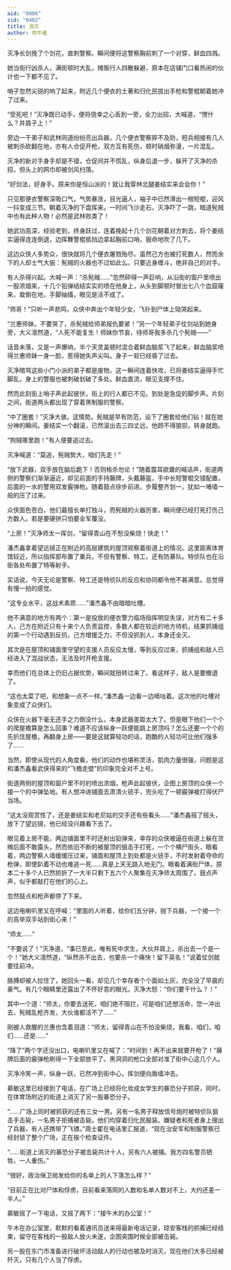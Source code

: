 ```yaml
---
aid: "0006"
zid: "0402"
title: 消灭
author: 吹牛者
---
```


灭净长剑挽了个剑花，直刺警察。瞬间便将这警察胸前刺了一个对穿，鲜血四溅。

她当街行凶杀人，满街顿时大乱，摊贩行人四散躲避，原本在店铺门口看热闹的伙计也一下都不见了。

哨子忽然尖锐的响了起来，附近几个便衣的土著和归化民拔出手枪和警棍朝着她冲了过来。

“受死吧！”灭净既已动手，便将侥幸之心丢到一旁，全力出招，大喊道，“愣什么？并肩子上！”

旁边一干弟子和武林同道纷纷亮出兵器，几个便衣警察猝不及防，短兵相接有几人被刺杀砍翻在地，亦有人仓促开枪，双方互有死伤，顿时硝烟弥漫，一片混乱。

灭净的新对手身手却是不错，仓促间并不慌乱，纵身后退一步，躲开了灭净的杀招，但头上的网巾却被剑风扫落。

“好剑法，好身手。原来你是恒山派的！就让我穿林北腿姜结实来会会你！”

只见那便衣警察深吸口气，气势暴涨，目光逼人，袖子中已然滑出一根短棍，迎风一抖变成三节。朝着灭净的下盘挥来。一时间飞沙走石，灭净吓了一跳，暗道髡贼中也有此种人物！必然是武林败类了！

她武功高深，经验老到，终身跃过，连着挽起十几个剑花朝着对方刺去，将个姜结实逼得连连倒退，边挥舞警棍抵挡边拿起胸前口哨，狠命地吹了几下。

这边众侠人多势众，很快就将几个便衣屠戮殆尽。虽然己方也被打死数人，然而余下的人却士气大振：髡贼的火器也不过如此么。只要近身缠斗，绝非自己的对手。

有人杀得兴起。大喊一声：“杀髡贼……”忽然砰得一声巨响，从沿街的窗户里喷出一股浓烟来，十几个铅弹结结实实的喷在他身上，从头到脚顿时冒出七八个血窟窿来，栽倒在地，手脚抽搐，眼见是活不成了。

“师哥！”只听一声悲鸣，众侠中奔出个年轻少女，飞扑到尸体上恸哭起来。

“兰惠师妹。不要哭了，杀髡贼给师弟报仇要紧！”另一个年轻弟子仗剑站到她身旁，大义凛然道，“人死不能复生！师妹你节哀，待师哥我多杀几个髡贼——”

话音未落，又是一声爆响，半个天灵盖顿时混合着鲜血脑浆飞了起来，鲜血脑浆喷得兰惠师妹一身一脸，惹得她失声尖叫。身子一软已经昏了过去。

灭净暗骂这些小门小派的弟子都是废物，这一瞬间连着快攻，已将姜结实逼得手忙脚乱，身上的警服也被刺破划破了多处。鲜血直流，眼见支撑不住。

然而此刻街上哨子声此起彼伏，街上的行人都已不见。到处是急促的脚步声。片刻之间，街道两头都出现了穿着黑制服的警察。

“中了圈套！”灭净大骇。这情势。髡贼是早有防范，设下了圈套给他们钻！就在她分神的瞬间。姜结实一个翻滚，已然滚出去三四丈远，他顾不得狼狈，转身就跑。

“狗贼哪里跑！”有人便要追过去。

灭净喊道：“莫追，髡贼势大，咱们先走！”

“放下武器，双手放在脑后跪下！否则格杀勿论！”随着震耳欲聋的喊话声，街道两侧的警察们渐渐逼近，却见前面的手持藤牌，头戴藤盔，手中长短警棍交错配置，后面的一水的警用双发霰弹枪。随着鼓点徐步前进。步履整齐划一，犹如一堵墙一般的压了过来。

众侠面色苍白，他们最擅长单打独斗，而髡贼的火器厉害，瞬间便已经打死打伤己方数人。若是要硬拼只怕要全军覆没。

“上房！”灭净师太一挥剑，“留得青山在不愁没柴烧！快走！”

潘杰鑫拿着望远镜正在附近的高层建筑的屋顶观察着街道上的情况。这里距离体育馆较近，所以指挥部布置了重兵，不但有警察、特工，还有防暴队。特侦队也在沿街各处布置了特等射手。

实话说，今天无论是警察、特工还是特侦队的反应和协同都令他不甚满意。总觉得有慢一拍的感觉。

“这专业水平，这战术素质……”潘杰鑫不由暗暗吐槽。

他不满意的地方有两个：第一是投放的便衣警力临场指挥明显失误，对方有二十多人，己方在附近只有十来个人负责监控，多数人都在较远的地方待机，结果抓捕组的第一个行动遇到反抗，己方增援乏力，不但没抓到人，本身还全灭。

其次是在屋顶和铺面里守望的支援人员反应太慢，等到反应过来，抓捕组和敌人已经进入了混战状态，无法及时开枪支援。

幸而他们在总体上仍旧占据优势，瞬间就扭转过来了。看这样子，敌人是要撤退了。

“这也太菜了吧，和想象一点不一样。”潘杰鑫一边看一边嘀咕着。这次他的吐槽对象变成了众侠们。

众侠在火器下毫无还手之力倒没什么，本身武器差距太大了。但是眼下他们一个个的爬屋檐算是怎么回事？难道不应该纵身一跃便能跳上房顶吗？怎么还要一个个的先扒住屋檐，再翻身上房——要是这就算轻功的话，跑酷的人轻功可比他们强多了……

当然，即使从现代的人角度看，他们的动作也堪称灵活，肌肉力量很强，问题是这和潘杰鑫看武侠得来的“飞檐走壁”的印象完全对不上号。

街道两侧的屋顶和窗户里不时的喷出浓烟，枪声此起彼伏，企图上房顶的众侠一个接一个的中弹坠地。有人想冲进铺面去肃清火铳手，兜头吃了一顿霰弹被打得伏尸当场。

“这太没观赏性了，还是姜结实和老尼姑的交手还有些看头……”潘杰鑫摇了摇头，放下了望远镜，他已经没兴趣看下去了。

眼见着上房不能，两边铺面里不时还射出铅弹来，幸存的众侠被逼在街道上躲在货摊后面不敢露头，然而依旧不断的被屋顶的狙击手打死，一个个横尸街头，眼看着，两边警察人墙缓缓压过来，铺面和屋顶上到处都是火铳手，不时发射着夺命的枪弹，即使趴着不动也难逃一死……真是上天无路入地无门。眼看着满街尸体，原本二十多个人已然损折了一大半只剩下五六个人聚集在灭净师太周围了。鼓点声声，似乎都敲打在他们的心上。

忽然鼓点和枪声都停了下来。

这边电喇叭里又在呼喊：“里面的人听着，给你们五分钟，抛下兵器，一个接一个的高举双手站到街心来！”

“师太……”

“不要说了！”灭净道，“事已至此，唯有死中求生，大伙并肩上，杀出去一个是一个！”她大义凛然道，“纵然杀不出去，也要杀一个痛快！留下英名！”说着仗剑就要往前冲。

胳膊却被人拉住了，她回头一看，却见几个幸存者个个面如土灰，完全没了早晨的豪气。有几个眼睛里还露出了不怀好意的眼光。灭净大怒：“你们要干什么？！”

其中一个道：“师太，你要去送死，咱们绝不阻拦，可是咱们还想活命，您一冲出去，髡贼乱枪齐发，大伙谁都活不了……”

刚被人救醒的兰惠也含着泪道：“师太，留得青山在不怕没柴烧，我看，咱们，咱们……还是……”

“降了”两个字还没出口，电喇叭里又在喊了：“时间到！再不出来就要开枪了！”藤牌后面的霰弹枪刷得一下全部放平了。黑洞洞的枪口全部对准了街中心这几个人。

灭净冷笑一声，纵身一跃，已然冲到街中心，挥剑便向盾墙冲去。

慕敏这里已经接到了电话，在广场上已经将化妆成女学生的暴恐分子抓获，同时，在体育场附近的街道上消灭了另一股暴恐分子。

“……广场上同时被抓获的还有三女一男。另有一名男子释放信号炮时被特侦队狙击手击毙，一名男子拒捕被击毙。他们均穿着归化民服装。嫌疑者和死者身上搜出了兵器，有人还携带了飞镖。”周士翟在电话里汇报道，“现在治安军和制服警察已经封锁了整个广场，正在挨个检查证件。

“……街道上消灭的暴恐分子被击毙共计十人，另有六人被捕。我方四名警员牺牲，一人重伤。”

“很好，政治保卫局发给你的名单上的人下落怎么样？”

“目前正在比对尸体和俘虏，目前看来落网的人数和名单人数对不上，大约还差一半人。”

慕敏摇了一下电话，又摇了两下：“接午木的办公室！”

午木在办公室里，默默的看着通讯员送来得最新电话记录，琼安客栈的抓捕已经结束，留守在客栈的一股敌人放火未遂，企图突围时候全部被击毙。

另一股在东门市准备进行破坏活动敌人的行动也被及时消灭，现在他们大多已经被歼灭，只有几个人当了俘虏。
